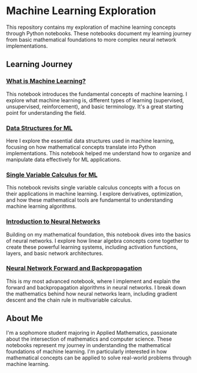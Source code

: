 # Machine Learning Exploration

This repository contains my exploration of machine learning concepts through Python notebooks. These notebooks document my learning journey from basic mathematical foundations to more complex neural network implementations.

## Learning Journey

### [What is Machine Learning?](notes/what-is-ml.ipynb)
This notebook introduces the fundamental concepts of machine learning. I explore what machine learning is, different types of learning (supervised, unsupervised, reinforcement), and basic terminology. It's a great starting point for understanding the field.

### [Data Structures for ML](notes/data-structs.ipynb)
Here I explore the essential data structures used in machine learning, focusing on how mathematical concepts translate into Python implementations. This notebook helped me understand how to organize and manipulate data effectively for ML applications.

### [Single Variable Calculus for ML](notes/derivative-single-var.ipynb)
This notebook revisits single variable calculus concepts with a focus on their applications in machine learning. I explore derivatives, optimization, and how these mathematical tools are fundamental to understanding machine learning algorithms.

### [Introduction to Neural Networks](notes/nn-intro.ipynb)
Building on my mathematical foundation, this notebook dives into the basics of neural networks. I explore how linear algebra concepts come together to create these powerful learning systems, including activation functions, layers, and basic network architectures.

### [Neural Network Forward and Backpropagation](notes/nn-forward-backprop.ipynb)
This is my most advanced notebook, where I implement and explain the forward and backpropagation algorithms in neural networks. I break down the mathematics behind how neural networks learn, including gradient descent and the chain rule in multivariable calculus.

## About Me
I'm a sophomore student majoring in Applied Mathematics, passionate about the intersection of mathematics and computer science. These notebooks represent my journey in understanding the mathematical foundations of machine learning. I'm particularly interested in how mathematical concepts can be applied to solve real-world problems through machine learning.
